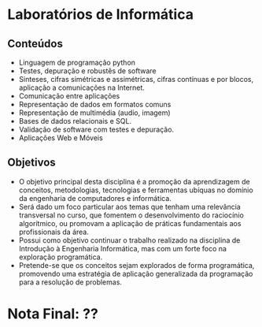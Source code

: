 # Laboratórios de Informática

## Conteúdos
* Linguagem de programação python
* Testes, depuração e robustês de software
* Sinteses, cifras simétricas e assimétricas, cifras contínuas e por blocos, aplicação a comunicações na Internet.
* Comunicação entre aplicações
* Representação de dados em formatos comuns
* Representação de multimédia (audio, imagem)
* Bases de dados relacionais e SQL.
* Validação de software com testes e depuração.
* Aplicações Web e Móveis

## Objetivos
* O objetivo principal desta disciplina é a promoção da aprendizagem de conceitos, metodologias, tecnologias e ferramentas ubíquas no domínio da engenharia de computadores e informática.
* Será dado um foco particular aos temas que tenham uma relevância transversal no curso, que fomentem o desenvolvimento do raciocínio algorítmico, ou promovam a aplicação de práticas fundamentais aos profissionais da área.
* Possui como objetivo continuar o trabalho realizado na disciplina de Introdução à Engenharia Informática, mas com um forte foco na exploração programática.
* Pretende-se que os conceitos sejam explorados de forma programática, promovendo uma estratégia de aplicação generalizada da programação para a resolução de problemas.

# Nota Final: ??